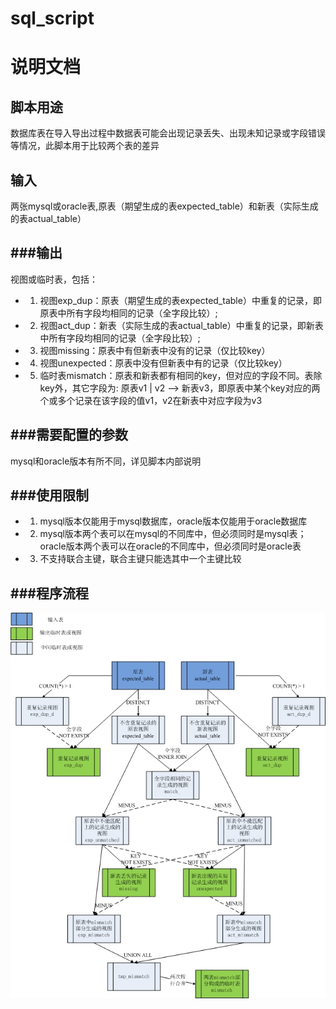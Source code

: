 # sql_script
说明文档
====================================
脚本用途
-----------------------------------------------------------------------------------------
数据库表在导入导出过程中数据表可能会出现记录丢失、出现未知记录或字段错误等情况，此脚本用于比较两个表的差异

输入
---------------------------------------------------------------------------------------------
两张mysql或oracle表,原表（期望生成的表expected_table）和新表（实际生成的表actual_table）

###输出
-------------------------------------
视图或临时表，包括：

* 1. 视图exp_dup：原表（期望生成的表expected_table）中重复的记录，即原表中所有字段均相同的记录（全字段比较）;
* 2. 视图act_dup：新表（实际生成的表actual_table）中重复的记录，即新表中所有字段均相同的记录（全字段比较）;
* 3. 视图missing：原表中有但新表中没有的记录（仅比较key）
* 4. 视图unexpected：原表中没有但新表中有的记录（仅比较key）
* 5. 临时表mismatch：原表和新表都有相同的key，但对应的字段不同。表除key外，其它字段为: 原表v1 | v2 -->    新表v3，即原表中某个key对应的两个或多个记录在该字段的值v1，v2在新表中对应字段为v3


###需要配置的参数
-----------------------------------------------------------------
mysql和oracle版本有所不同，详见脚本内部说明


###使用限制
----------------------------------------------------------------------------
* 1. mysql版本仅能用于mysql数据库，oracle版本仅能用于oracle数据库
* 2. mysql版本两个表可以在mysql的不同库中，但必须同时是mysql表；oracle版本两个表可以在oracle的不同库中，但必须同时是oracle表
* 3. 不支持联合主键，联合主键只能选其中一个主键比较

###程序流程
---------------------------------------------------


![github](https://github.com/xijianhe-edp/sql_script/blob/master/processing_chart.jpg "github") 
